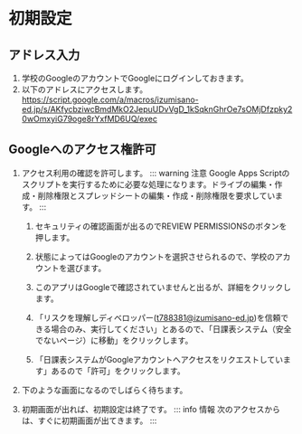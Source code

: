 # 初期設定

## アドレス入力

1. 学校のGoogleのアカウントでGoogleにログインしておきます。
1. 以下のアドレスにアクセスします。  
  <https://script.google.com/a/macros/izumisano-ed.jp/s/AKfycbziwcBmdMkO2JepuUDvVgD_1kSqknGhrOe7sOMjDfzpky20wOmxyiG79oge8rYxfMD6UQ/exec>  
      <ZoomImg src="/url.png" width="200" />

## Googleへのアクセス権許可

1. アクセス利用の確認を許可します。
    ::: warning 注意
    Google Apps Scriptのスクリプトを実行するために必要な処理になります。ドライブの編集・作成・削除権限とスプレッドシートの編集・作成・削除権限を要求しています。
    :::

    1. セキュリティの確認画面が出るのでREVIEW PERMISSIONSのボタンを押します。  
        <ZoomImg src="/use1.png" width="300" />

    1. 状態によってはGoogleのアカウントを選択させられるので、学校のアカウントを選びます。  
        <ZoomImg src="/use2.png" width="300" />

    1. このアプリはGoogleで確認されていませんと出るが、詳細をクリックします。  
        <ZoomImg src="/use3.png" width="300" />

    1. 「リスクを理解しディベロッパー(t788381@izumisano-ed.jp)を信頼できる場合のみ、実行してください」とあるので、「日課表システム（安全でないページ）に移動」をクリックします。  
        <ZoomImg src="/use4.png" width="300" />

    1. 「日課表システムがGoogleアカウントへアクセスをリクエストしています」あるので「許可」をクリックします。  
        <ZoomImg src="/use5.png" width="300" />

1. 下のような画面になるのでしばらく待ちます。  
    <ZoomImg src="/page20.png" width="500" />

1. 初期画面が出れば、初期設定は終了です。 
    <ZoomImg src="/page1.png" width="500" />
      ::: info 情報
      次のアクセスからは、すぐに初期画面が出てきます。
      :::